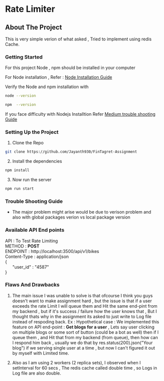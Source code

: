 
# Rate Limiter

## About The Project
 This is very simple verion of what asked , Tried to implement using redis Cache.

### Getting Started

 For this project Node , npm should be installed in your computer
 
 For Node installation , Refer : [Node Installation Guide](https://nodejs.org/en/download/source-code)
 
  Verify the Node and npm installation with 
  ```sh
  node --version
  ```
  ```sh
  npm  --version 
  ```
If you face difficulty with Nodejs Installtion Refer
[Medium trouble shooting Guide](https://medium.com/@asiandigitalhub/troubleshooting-installation-issues-for-node-js-40ef0261e54c)

### Setting Up the Project
1. Clone the Repo
```sh
git clone https://github.com/Jayanth930/FinTagret-Assignment
```
2. Install the dependencies
```sh
npm install 
```
3. Now run the server 
```sh
npm run start 
```

### Trouble Shooting Guide
* The major problem might arise would be due to verison problem and also with global packages verion vs local package version

### Available API End points

API : To Test Rate Limiting   
METHOD : **POST**  
ENDPOINT : http://localhost:3500/api/v1/bikes  
Content-Type : application/json  
{  
    &nbsp; &nbsp; &nbsp; "user_id" : "4587"  
}

### Flaws And Drawbacks

1. The main issue I was unable to solve is that ofcourse I think you guys doesn't want to make assignment hard , but the issue is that if a user exceeds the rate Limit I will queue them and Hit the same end-pint from my backend , but if it's success / failure how the user knows that , But I thought thats why in the assignment its asked to just write to Log file instead of respoding back.
Ex : Hypothetical case : We implemented this feature on API end-point : **Get blogs 
for a user** , Lets say user clicking on multiple blogs or some sort of button (could be a bot as well) then if I queue them , and Hit that from my backend (from queue), then how can I respond him back , usually we do that by res.status(200).json("Your blog") if we serving single user at a time , but now I can't figured it out by myself with Limited time.


2. Also as I am using 2 workers (2 replica sets), I observed when I setInterval for 60 secs , The redis cache called double time , so Logs in Log file are also double.